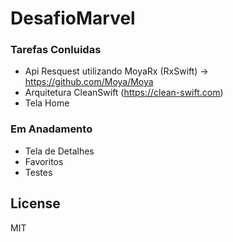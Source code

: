# DesafioMarvel

### Tarefas Conluidas 

- Api Resquest utilizando MoyaRx (RxSwift) -> https://github.com/Moya/Moya
- Arquitetura CleanSwift (https://clean-swift.com)
- Tela Home

### Em Anadamento

- Tela de Detalhes
- Favoritos
- Testes

License
----

MIT

